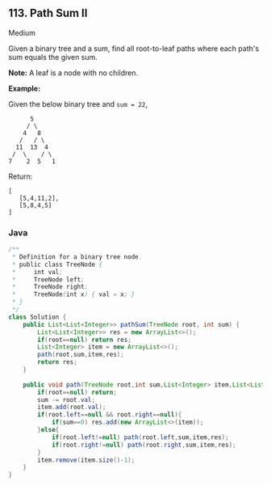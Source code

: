 ## 113. Path Sum II

Medium

Given a binary tree and a sum, find all root-to-leaf paths where each path's sum equals the given sum.

**Note:** A leaf is a node with no children.

**Example:**

Given the below binary tree and `sum = 22`,

```
      5
     / \
    4   8
   /   / \
  11  13  4
 /  \    / \
7    2  5   1
```

Return:

```
[
   [5,4,11,2],
   [5,8,4,5]
]
```

### Java

````java
/**
 * Definition for a binary tree node.
 * public class TreeNode {
 *     int val;
 *     TreeNode left;
 *     TreeNode right;
 *     TreeNode(int x) { val = x; }
 * }
 */
class Solution {
    public List<List<Integer>> pathSum(TreeNode root, int sum) {
        List<List<Integer>> res = new ArrayList<>();
        if(root==null) return res;
        List<Integer> item = new ArrayList<>();
        path(root,sum,item,res);
        return res;
    }
    
    public void path(TreeNode root,int sum,List<Integer> item,List<List<Integer>> res){
        if(root==null) return;
        sum -= root.val;
        item.add(root.val);
        if(root.left==null && root.right==null){
            if(sum==0) res.add(new ArrayList<>(item));
        }else{
            if(root.left!=null) path(root.left,sum,item,res);
            if(root.right!=null) path(root.right,sum,item,res);
        }
        item.remove(item.size()-1);
    }
}
````



